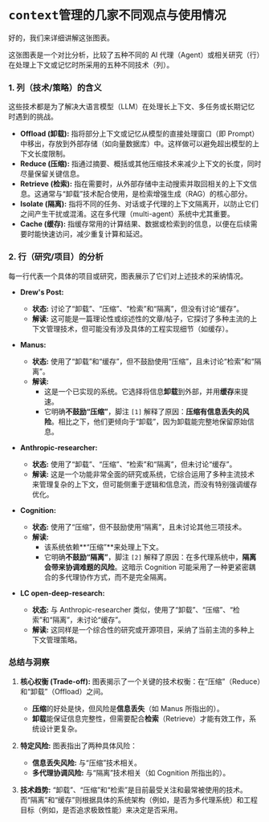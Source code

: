 # `context管理的几家不同观点与使用情况`

好的，我们来详细讲解这张图表。

这张图表是一个对比分析，比较了五种不同的 AI 代理（Agent）或相关研究（行）在处理上下文或记忆时所采用的五种不同技术（列）。

### 1. 列（技术/策略）的含义

这些技术都是为了解决大语言模型（LLM）在处理长上下文、多任务或长期记忆时遇到的挑战。

- **Offload (卸载):** 指将部分上下文或记忆从模型的直接处理窗口（即 Prompt）中移出，存放到外部存储（如向量数据库）中。这样做可以避免超出模型的上下文长度限制。
- **Reduce (压缩):** 指通过摘要、概括或其他压缩技术来减少上下文的长度，同时尽量保留关键信息。
- **Retrieve (检索):** 指在需要时，从外部存储中主动搜索并取回相关的上下文信息。这通常与“卸载”技术配合使用，是检索增强生成（RAG）的核心部分。
- **Isolate (隔离):** 指将不同的任务、对话或子代理的上下文隔离开，以防止它们之间产生干扰或混淆。这在多代理（multi-agent）系统中尤其重要。
- **Cache (缓存):** 指缓存常用的计算结果、数据或检索到的信息，以便在后续需要时能快速访问，减少重复计算和延迟。

### 2. 行（研究/项目）的分析

每一行代表一个具体的项目或研究，图表展示了它们对上述技术的采纳情况。

- **Drew's Post:**

  - **状态:** 讨论了“卸载”、“压缩”、“检索”和“隔离”，但没有讨论“缓存”。
  - **解读:** 这可能是一篇理论性或综述性的文章/帖子，它探讨了多种主流的上下文管理技术，但可能没有涉及具体的工程实现细节（如缓存）。

- **Manus:**

  - **状态:** 使用了“卸载”和“缓存”，但不鼓励使用“压缩”，且未讨论“检索”和“隔离”。
  - **解读:**
    - 这是一个已实现的系统。它选择将信息**卸载**到外部，并用**缓存**来提速。
    - 它明确**不鼓励“压缩”**，脚注 `[1]` 解释了原因：**压缩有信息丢失的风险**。相比之下，他们更倾向于“卸载”，因为卸载能完整地保留原始信息。

- **Anthropic-researcher:**

  - **状态:** 使用了“卸载”、“压缩”、“检索”和“隔离”，但未讨论“缓存”。
  - **解读:** 这是一个功能非常全面的研究或系统，它综合运用了多种主流技术来管理复杂的上下文，但可能侧重于逻辑和信息流，而没有特别强调缓存优化。

- **Cognition:**

  - **状态:** 使用了“压缩”，但不鼓励使用“隔离”，且未讨论其他三项技术。
  - **解读:**
    - 该系统依赖**“压缩”**来处理上下文。
    - 它明确**不鼓励“隔离”**，脚注 `[2]` 解释了原因：在多代理系统中，**隔离会带来协调难题的风险**。这暗示 Cognition 可能采用了一种更紧密耦合的多代理协作方式，而不是完全隔离。

- **LC open-deep-research:**
  - **状态:** 与 Anthropic-researcher 类似，使用了“卸载”、“压缩”、“检索”和“隔离”，未讨论“缓存”。
  - **解读:** 这同样是一个综合性的研究或开源项目，采纳了当前主流的多种上下文管理策略。

### 总结与洞察

1.  **核心权衡 (Trade-off):** 图表揭示了一个关键的技术权衡：在“压缩”（Reduce）和“卸载”（Offload）之间。

    - **压缩**的好处是快，但风险是**信息丢失**（如 Manus 所指出的）。
    - **卸载**能保证信息完整性，但需要配合**检索**（Retrieve）才能有效工作，系统设计更复杂。

2.  **特定风险:** 图表指出了两种具体风险：

    - **信息丢失风险:** 与“压缩”技术相关。
    - **多代理协调风险:** 与“隔离”技术相关（如 Cognition 所指出的）。

3.  **技术趋势:** “卸载”、“压缩”和“检索”是目前最受关注和最常被使用的技术。而“隔离”和“缓存”则根据具体的系统架构（例如，是否为多代理系统）和工程目标（例如，是否追求极致性能）来决定是否采用。
